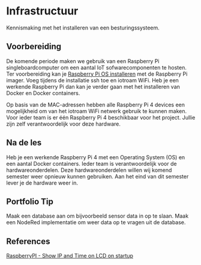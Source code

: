 # Infrastructuur

Kennismaking met het installeren van een besturingssysteem. 

## Voorbereiding

De komende periode maken we gebruik van een Raspberry Pi singleboardcomputer om een aantal IoT sofwarecomponenten te hosten. Ter voorbereiding kan je [Raspberry Pi OS installeren](../../infrastructuur/OS/Raspberry-Pi-OS/README.md) met de Raspberry Pi imager. Voeg tijdens de installatie ssh toe en iotroam WiFi. Heb je een werkende Raspberry Pi dan kan je verder gaan met het installeren van Docker en Docker containers.

Op basis van de MAC-adressen hebben alle Raspberry Pi 4 devices een mogelijkheid om van het iotroam WiFi netwerk gebruik te kunnen maken. Voor ieder team is er één Raspberry Pi 4 beschikbaar voor het project. Jullie zijn zelf verantwoordelijk voor deze hardware.

## Na de les

Heb je een werkende Raspberry Pi 4 met een Operating System (OS) en een aantal Docker containers. Ieder team is verantwoordelijk voor de hardwareonderdelen. Deze hardwareonderdelen willen wij komend semester weer opnieuw kunnen gebruiken. Aan het eind van dit semester lever je de hardware weer in.

## Portfolio Tip

Maak een database aan om bijvoorbeeld sensor data in op te slaan. Maak een NodeRed implementatie om weer data op te vragen uit de database. 

## References

[RaspberryPI - Show IP and Time on LCD on startup](https://github.com/RickMageddon/RaspberryPI-LCD-IPonStartup)